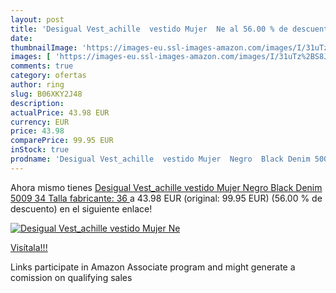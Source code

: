 ```yaml
---
layout: post
title: 'Desigual Vest_achille  vestido Mujer  Ne al 56.00 % de descuento'
date: 
thumbnailImage: 'https://images-eu.ssl-images-amazon.com/images/I/31uTz%2BS8JIL._SL200_.jpg'
images: [ 'https://images-eu.ssl-images-amazon.com/images/I/31uTz%2BS8JIL._SL200_.jpg' ]
comments: true
category: ofertas
author: ring
slug: B06XKY2J48
description:
actualPrice: 43.98 EUR
currency: EUR
price: 43.98
comparePrice: 99.95 EUR
inStock: true
prodname: 'Desigual Vest_achille  vestido Mujer  Negro  Black Denim 5009   34  Talla fabricante: 36 '
---
```


Ahora mismo tienes [Desigual Vest_achille  vestido Mujer  Negro  Black Denim 5009   34  Talla fabricante: 36 ](https://www.amazon.es/dp/B06XKY2J48/?tag=tolees-21) a 43.98 EUR (original: 99.95 EUR) (56.00 %  de descuento) en el siguiente enlace!

[![Desigual Vest_achille  vestido Mujer  Ne](https://images-eu.ssl-images-amazon.com/images/I/31uTz%2BS8JIL._SL200_.jpg)](https://www.amazon.es/dp/B06XKY2J48/?tag=tolees-21)

[Visítala!!!](https://www.amazon.es/dp/B06XKY2J48/?tag=tolees-21)

Links participate in Amazon Associate program and might generate a comission on qualifying sales
